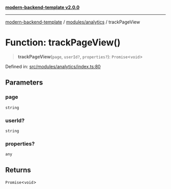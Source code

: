 [**modern-backend-template v2.0.0**](../../../README.md)

***

[modern-backend-template](../../../modules.md) / [modules/analytics](../README.md) / trackPageView

# Function: trackPageView()

> **trackPageView**(`page`, `userId?`, `properties?`): `Promise`\<`void`\>

Defined in: [src/modules/analytics/index.ts:80](https://github.com/maemreyo/saas-4cus-nodejs/blob/2a5b3f3aa11335dfa561e80e1feabb8e6084261e/src/modules/analytics/index.ts#L80)

## Parameters

### page

`string`

### userId?

`string`

### properties?

`any`

## Returns

`Promise`\<`void`\>
